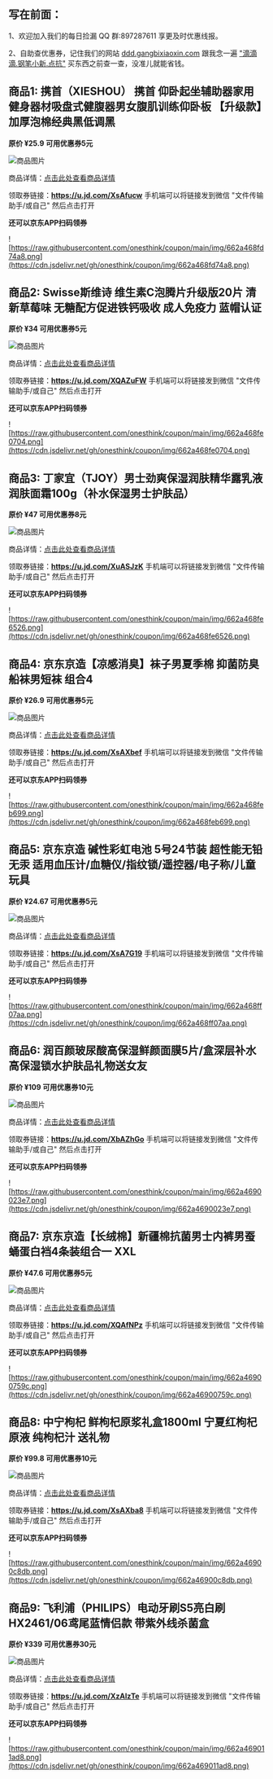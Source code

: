 ## 写在前面：

1、欢迎加入我们的每日捡漏 QQ 群:897287611 享更及时优惠线报。

2、自助查优惠券，记住我们的网站 [ddd.gangbixiaoxin.com](https://ddd.gangbixiaoxin.com) 跟我念一遍 ["滴滴滴.钢笔小新.点抗"](https://ddd.gangbixiaoxin.com) 买东西之前查一查，没准儿就能省钱。

## 商品1: 携首（XIESHOU） 携首 仰卧起坐辅助器家用健身器材吸盘式健腹器男女腹肌训练仰卧板 【升级款】加厚泡棉经典黑低调黑

**原价 ¥25.9 可用优惠券5元**

![商品图片](http://img14.360buyimg.com/n1/jfs/t1/112002/16/6362/86427/5eb926e2E5a8a1d76/d352bcc839717fb5.jpg)

商品详情：[点击此处查看商品详情](https://union-click.jd.com/jdc?e=1003156031&amp;p=JF8BARIJK1olXwQAVVdUC08XCl8PHFwcXQQBUFxdDXtTXDdWRGtMGENDFlVDFhNSVzMXQA4KD1heSllaD0IXAWwMGVsQQl9HCANtXgttZ2pfXUV2KUJZXBsbTQ12XmhBTVcZbQcyV19dD0IRBGkBHmsUDQdSVQ5cWEonA284WjUTVQ8FU1dtCXsXBW8NGl4SWQ4EU15cOEsfBF_ftuPA17fX3OeJlsPAusjdkufBw44yZG5eOEsWAm0IH1wUXwYyZF5tC3tJbW5bHF5FXABROgMaX00VBWsIdVsTWwYCVF5fOEkWAm0KK2slVWZFVjYiSUNtBiZbQR52PwNrUiMdCwlMbW1gf1hnPF5jCSQDaTZBUW0Acmsl)

领取券链接：**https://u.jd.com/XsAfucw** 手机端可以将链接发到微信 "文件传输助手/或自己" 然后点击打开

**还可以京东APP扫码领券**

![https://raw.githubusercontent.com/onesthink/coupon/main/img/662a468fd74a8.png](https://cdn.jsdelivr.net/gh/onesthink/coupon/img/662a468fd74a8.png)

## 商品2: Swisse斯维诗 维生素C泡腾片升级版20片 清新草莓味 无糖配方促进铁钙吸收 成人免疫力 蓝帽认证

**原价 ¥34 可用优惠券5元**

![商品图片](http://img14.360buyimg.com/n1/jfs/t1/235948/11/15803/124132/6628ff08Fbde1f2a3/4f4e79a0204e7b1d.jpg)

商品详情：[点击此处查看商品详情](https://union-click.jd.com/jdc?e=1003156031&amp;p=JF8BARgJK1olXwMFU1hbCUgRC18IGloUXQAAV1lUDE0nRzBQRQQlBENHFRxWFlVPRjtUBABAQlRcCEBdCUoWA2kKGFwcWQAdDRsBVXtoZQlLaVl8NmZnMl0FUkpwfw9aaCxlUQoyVW5eCUsQCmkPHVIQbQdSVQ5cWEpHAl8IG2tGM11XSBwbUAlVV2s4GmsVWwYHVVtaDEMeBGkKK1sdWjbV-eaIgvrCi9bchdPC5KHX3eKJlsMnM18LK1sUXAQCUFlcCksnM284GGtLMwdRXF5fDEMVbTJPTF0XW05ZOl1YCk8RBm0NK1kUXAQAZG5tAUhvdWljZTpNNXBJMiAeVQhcRmYORVkRMwRYCSEKdjQSeTd9flNOAmJ-HW5t)

领取券链接：**https://u.jd.com/XQAZuFW** 手机端可以将链接发到微信 "文件传输助手/或自己" 然后点击打开

**还可以京东APP扫码领券**

![https://raw.githubusercontent.com/onesthink/coupon/main/img/662a468fe0704.png](https://cdn.jsdelivr.net/gh/onesthink/coupon/img/662a468fe0704.png)

## 商品3: 丁家宜（TJOY）男士劲爽保湿润肤精华露乳液润肤面霜100g（补水保湿男士护肤品）

**原价 ¥47 可用优惠券8元**

![商品图片](http://img14.360buyimg.com/n1/jfs/t1/241672/26/2134/133150/65965ce2F4dd78ad8/b195ea18e8da0a67.jpg)

商品详情：[点击此处查看商品详情](https://union-click.jd.com/jdc?e=1003156031&amp;p=JF8BARgJK1olXwQBVV5cDU0RBF8IGloUXA4EUlhdD0snRzBQRQQlBENHFRxWFlVPRjtUBABAQlRcCEBdCUoWAmcOHV0VWgYdDRsBVXsNUD8LWRhVOWNqFDwAVQliQQRSRT5DUQoyVW5eCUsQCmkPHVIQbQdSVQ5cWEpHAl8IG2tDMwYDVV9fCk8XA244GmsVWwYHVVtaD0oWA28BK1sdWjbV-eaIgvrCi9bchdPC5KHX3eKJlsMnM18LK1sUXAQCUFlcCksnM284GGtLMwdRUl1ZC0kfbTJPTF0XVQVeOl1YDU8UBG0PK1kUXAQAZG5taTMUeTl-XTkSAEBcBAAibwN2ZBJyTFxhMwR2Ny4ccQ13VmhQW1xhDXBbCW5t)

领取券链接：**https://u.jd.com/XuASJzK** 手机端可以将链接发到微信 "文件传输助手/或自己" 然后点击打开

**还可以京东APP扫码领券**

![https://raw.githubusercontent.com/onesthink/coupon/main/img/662a468fe6526.png](https://cdn.jsdelivr.net/gh/onesthink/coupon/img/662a468fe6526.png)

## 商品4: 京东京造【凉感消臭】袜子男夏季棉 抑菌防臭船袜男短袜 组合4

**原价 ¥26.9 可用优惠券5元**

![商品图片](http://img14.360buyimg.com/n1/jfs/t1/167326/20/23501/70182/6606bbffFbfc7b213/a5123e896873ef63.jpg)

商品详情：[点击此处查看商品详情](https://union-click.jd.com/jdc?e=1003156031&amp;p=JF8BARgJK1olXwMFUFhbCEMTBF8IGloVXAUHU1pYDEwnRzBQRQQlBENHFRxWFlVPRjtUBABAQlRcCEBdCUoXAmwNHF8QWQEdDRsBVXsVWCsNXg4LAWV2BFw6EjFgYTsSaQ9TUQoyVW5eCUsQCmkPHVIQbQdSVQ5cWEpHAl8IG2tDMwYDVV9cAEwQAmw4GmsVWwYHVVtaD0oWCmYKK1sdWjbV-eaIgvrCi9bchdPC5KHX3eKJlsMnM18LK1sUXAQCUFlcCksnM284GGtLMwdRUQlUW04WbTJPTF0XVVlHOl1YCksSC2wOK1kUXAQAZG5tXwl-fAQMXi8WCwJwNForaSl8ZwZLXT5rMwRGDCZYSi5RZWxrQAdJKXpHIm5t)

领取券链接：**https://u.jd.com/XsAXbef** 手机端可以将链接发到微信 "文件传输助手/或自己" 然后点击打开

**还可以京东APP扫码领券**

![https://raw.githubusercontent.com/onesthink/coupon/main/img/662a468feb699.png](https://cdn.jsdelivr.net/gh/onesthink/coupon/img/662a468feb699.png)

## 商品5: 京东京造 碱性彩虹电池 5号24节装 超性能无铅无汞 适用血压计/血糖仪/指纹锁/遥控器/电子称/儿童玩具

**原价 ¥24.67 可用优惠券5元**

![商品图片](http://img14.360buyimg.com/n1/jfs/t1/132716/18/43952/100154/6627671bFcb4d1b38/b6f832d3d0566b71.jpg)

商品详情：[点击此处查看商品详情](https://union-click.jd.com/jdc?e=1003156031&amp;p=JF8BARgJK1olXwMFUldVAEsVCl8IGloUXAMBXVdZD0knRzBQRQQlBENHFRxWFlVPRjtUBABAQlRcCEBdCUoWAmoLElIRWgQdDRsBVXsXYBtveCdCK2VyAB5UbBBXATJgQiZ1UQoyVW5eCUsQCmkPHVIQbQdSVQ5cWEpHAl8IG2tDMwYDVV9cAEwQAmw4GmsVWwYHVVtaD0oUA2sBK1sdWjbV-eaIgvrCi9bchdPC5KHX3eKJlsMnM18LK1sUXAQCUFlcCksnM284GGtLMwdRUQlUW04WbTJPTF0XDVlSOl1YCksTAmYAK1kUXAQAZG5tYTJwCzhWEwNXJwV0KzldWCJiQClbXiRDMwR7LxxaDSledC1VTC1mC1xJLm5t)

领取券链接：**https://u.jd.com/XsA7G19** 手机端可以将链接发到微信 "文件传输助手/或自己" 然后点击打开

**还可以京东APP扫码领券**

![https://raw.githubusercontent.com/onesthink/coupon/main/img/662a468ff07aa.png](https://cdn.jsdelivr.net/gh/onesthink/coupon/img/662a468ff07aa.png)

## 商品6: 润百颜玻尿酸高保湿鲜颜面膜5片/盒深层补水高保湿锁水护肤品礼物送女友

**原价 ¥109 可用优惠券10元**

![商品图片](http://img14.360buyimg.com/n1/jfs/t1/93098/17/44490/92192/6628f1adF30638679/1c61d8ab6c1e97d4.jpg)

商品详情：[点击此处查看商品详情](https://union-click.jd.com/jdc?e=1003156031&amp;p=JF8BASoJK1olXwMFXVZeAEkeBF8IGloUWgELUl1aDkwnRzBQRQQlBENHFRxWFlVPRjtUBABAQlRcCEBdCUoWBGgBHVgSWwEdDRsBVXsJXAlpbAdgK2READZcVDFzXjdPGg5DUQoyVW5eCUsQCmkPHVIQbQdSVQ5cWEpHAl8IG2tXM9GFw4j1h5OErgHdkurB-bHU9_GJg83AuMvfvtQlXDYCUl5YCU4QBG4KG1oUbQYKU26KpfPCid7dk-LBw47V7fmIgffDnec4K2sWbQYDVVxdDEwWAW84K1slXjZcOl8OAEsWAToKdQZSCgAABwsFZkgSBm4NH14dbQQDVVxfOHsnaw1LeD5XBU5rM1ZZSTVsVileSVoUDmB2OlxVCBxOZQp4EzJWLgNGFyIJVXsn)

领取券链接：**https://u.jd.com/XbAZhGo** 手机端可以将链接发到微信 "文件传输助手/或自己" 然后点击打开

**还可以京东APP扫码领券**

![https://raw.githubusercontent.com/onesthink/coupon/main/img/662a4690023e7.png](https://cdn.jsdelivr.net/gh/onesthink/coupon/img/662a4690023e7.png)

## 商品7: 京东京造【长绒棉】新疆棉抗菌男士内裤男蚕蛹蛋白裆4条装组合一 XXL

**原价 ¥47.6 可用优惠券5元**

![商品图片](http://img14.360buyimg.com/n1/jfs/t1/235767/1/16115/49766/6627c7f3Fd77acdcd/bf597e4c78fbf0fc.jpg)

商品详情：[点击此处查看商品详情](https://union-click.jd.com/jdc?e=1003156031&amp;p=JF8BARgJK1olXwMFXVZeAE4QC18IGloUXAUKXFtcCUgnRzBQRQQlBENHFRxWFlVPRjtUBABAQlRcCEBdCUoWAmwAE14UXAUdDRsBVXtfQisLE19RR2UBCAAuUkMRZS5-Sxx1UQoyVW5eCUsQCmkPHVIQbQdSVQ5cWEpHAl8IG2tDMwYDVV9cAEwQAmw4GmsVWwYHVVtaD0oSAmsAK1sdWjbV-eaIgvrCi9bchdPC5KHX3eKJlsMnM18LK1sUXAQCUFlcCksnM284GGtLMwdRUQlUAE1HbTJPTF0XDwMAOl1YCkseB2YMK1kUXAQAZG5tdT5BfSxeawQXH1YGPBhZQE9jUA9rXxN2MwR-FApcbgBnY20LRj1jL0BVLG5t)

领取券链接：**https://u.jd.com/XQAfNPz** 手机端可以将链接发到微信 "文件传输助手/或自己" 然后点击打开

**还可以京东APP扫码领券**

![https://raw.githubusercontent.com/onesthink/coupon/main/img/662a46900759c.png](https://cdn.jsdelivr.net/gh/onesthink/coupon/img/662a46900759c.png)

## 商品8: 中宁枸杞 鲜枸杞原浆礼盒1800ml 宁夏红枸杞原液 纯枸杞汁 送礼物

**原价 ¥99.8 可用优惠券10元**

![商品图片](http://img14.360buyimg.com/n1/jfs/t1/178645/34/43782/104293/66286e33F61ef191c/3be37d62feb54afc.jpg)

商品详情：[点击此处查看商品详情](https://union-click.jd.com/jdc?e=1003156031&amp;p=JF8BAQ8JK1olXDYCVV9cDU0TB2oKElklGVlaCgFtUQ5SQi0DBUVNGFJeSwUIFxlJX3EIGloUWAAGUFtfAUkIWipURmtMIXRZCiVZYSljZSdRYjBWH0cLKxgLBEcnAl8LGlsSVAAFUldYOEpHAj8JS1pFXDYCVG4LZksWAm4KGVsdWAYyVW5dDksSAmoPHFoRWQUKZF5VD3vArtfdkerA1b_WytaKsezCitPchdMlbTYBZF5cCUkXB2gJGVslbQYyV24DZkpEBWwIH1wUM1tFA1hfXUJfbWwNH1ocXQAAZFxcCUkVM184QhpLHlpQMC41Cy5BZjYBQVpQNmJRBlc9ZklSSxhOXSwUJW5kChUkfzlTS184)

领取券链接：**https://u.jd.com/XsAXba8** 手机端可以将链接发到微信 "文件传输助手/或自己" 然后点击打开

**还可以京东APP扫码领券**

![https://raw.githubusercontent.com/onesthink/coupon/main/img/662a46900c8db.png](https://cdn.jsdelivr.net/gh/onesthink/coupon/img/662a46900c8db.png)

## 商品9: 飞利浦（PHILIPS）电动牙刷S5亮白刷HX2461/06鸢尾蓝情侣款  带紫外线杀菌盒

**原价 ¥339 可用优惠券30元**

![商品图片](http://img14.360buyimg.com/n1/jfs/t1/191292/3/43902/185191/661f92e4Fae67a18f/3966471ecd27c01f.jpg)

商品详情：[点击此处查看商品详情](https://union-click.jd.com/jdc?e=1003156031&amp;p=JF8BASIJK1olXwMGUlxfAUsSB18IGloUXgECV1pVCUonRzBQRQQlBENHFRxWFlVPRjtUBABAQlRcCEBdCUoWAGgIGF8dXAcdDRsBVXt8ZDVKbCVXDWV0BDYaTyppdAsLQF5DUQoyVW5eCUsQCmkPHVIQbQdSVQ5cWEpHAl8IG2tXM96Q-4rkkJyTlHNWRw7M2JHW6thZOEonA2kIHloQWgEDUlZbC3sXC2g4zPatiIyzgdbk3NWf1NavztKpiZiKZG5tC3sXAm4KG18SXAQCZG5dOEgnXQEJSF0dWA9SUTAATxwRATgNXDUWWAMDVFxYCXsVAm4KGWslbXxrAAUmTwl-XShqHwwVOFRwFwUpb092VAEKYSZULmdkLQsDQQBnfAZ-HVklbQ)

领取券链接：**https://u.jd.com/XzAlzTe** 手机端可以将链接发到微信 "文件传输助手/或自己" 然后点击打开

**还可以京东APP扫码领券**

![https://raw.githubusercontent.com/onesthink/coupon/main/img/662a469011ad8.png](https://cdn.jsdelivr.net/gh/onesthink/coupon/img/662a469011ad8.png)

